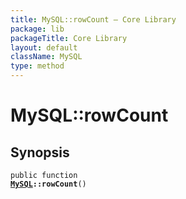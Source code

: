 ```yaml
---
title: MySQL::rowCount — Core Library
package: lib
packageTitle: Core Library
layout: default
className: MySQL
type: method
---
```


# MySQL::rowCount

## Synopsis

<code>public function <b><a href="MySQL">MySQL</a>::rowCount</b>()</code>

